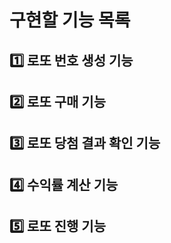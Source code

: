 # 구현할 기능 목록

## 1️⃣ 로또 번호 생성 기능

## 2️⃣ 로또 구매 기능

## 3️⃣ 로또 당첨 결과 확인 기능

## 4️⃣ 수익률 계산 기능

## 5️⃣ 로또 진행 기능